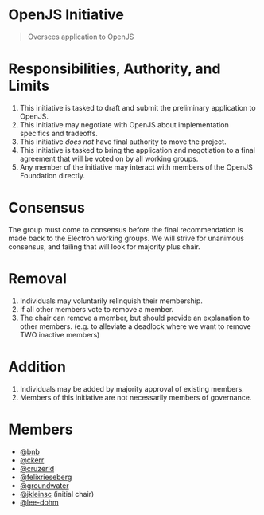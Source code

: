# OpenJS Initiative

> Oversees application to OpenJS

# Responsibilities, Authority, and Limits

1. This initiative is tasked to draft and submit the preliminary application to OpenJS.
2. This initiative may negotiate with OpenJS about implementation specifics and tradeoffs.
3. This initiative *does not* have final authority to move the project.
4. This initiative is tasked to bring the application and negotiation to a final agreement that will be voted on by all working groups.
5. Any member of the initiative may interact with members of the OpenJS Foundation directly.

# Consensus

The group must come to consensus before the final recommendation is made back to the Electron working groups.
We will strive for unanimous consensus, and failing that will look for majority plus chair.

# Removal

1. Individuals may voluntarily relinquish their membership.
2. If all other members vote to remove a member.
3. The chair can remove a member, but should provide an explanation to other members. (e.g. to alleviate a deadlock where we want to remove TWO inactive members)

# Addition

1. Individuals may be added by majority approval of existing members.
2. Members of this initiative are not necessarily members of governance.

# Members

- [@bnb](https://github.com/bnb)
- [@ckerr](https://github.com/ckerr)
- [@cruzerld](https://github.com/cruzerld)
- [@felixrieseberg](https://github.com/felixrieseberg)
- [@groundwater](https://github.com/groundwater)
- [@jkleinsc](https://github.com/jkleinsc) (initial chair)
- [@lee-dohm](https://github.com/lee-dohm)
